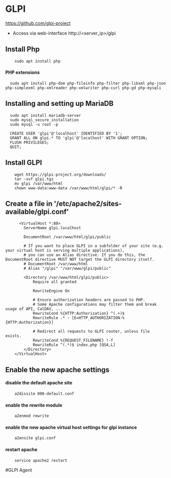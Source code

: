 # GLPI 
https://github.com/glpi-project
- Access via web-interface http://<server_ip>/glpi

  
## Install Php
  ```
      sudo apt install php
  ```

#### PHP extensions
 
  ```
    sudo apt install php-dom php-fileinfo php-filter php-libxml php-json php-simplexml php-xmlreader php-xmlwriter php-curl php-gd php-mysqli
  ```
## Installing and setting up MariaDB

  ```
    sudo apt install mariadb-server
    sudo mysql_secure_installation
    sudo mysql -u root -p
  ```

  ```
    CREATE USER 'glpi'@'localhost' IDENTIFIED BY '1';
    GRANT ALL ON glpi.* TO 'glpi'@'localhost' WITH GRANT OPTION;
    FLUSH PRIVILEGES;
    QUIT;
  ```

## Install GLPI
  ```
      wget https://glpi-project.org/downloads/
      tar -xvf glpi.tgz
      mv glpi /var/www/html
      chown www-data:www-data /var/www/html/glpi/* -R
  ```


  ## Create a file in '/etc/apache2/sites-available/glpi.conf'
  ```
        <VirtualHost *:80>
          ServerName glpi.localhost
      
          DocumentRoot /var/www/html/glpi/public
      
          # If you want to place GLPI in a subfolder of your site (e.g. your virtual host is serving multiple applications),
          # you can use an Alias directive. If you do this, the DocumentRoot directive MUST NOT target the GLPI directory itself.
          # DocumentRoot /var/www/html
          # Alias "/glpi" "/var/www/glpi/public"
      
          <Directory /var/www/html/glpi/public>
              Require all granted
      
              RewriteEngine On
      
              # Ensure authorization headers are passed to PHP.
              # Some Apache configurations may filter them and break usage of API, CalDAV, ...
              RewriteCond %{HTTP:Authorization} ^(.+)$
              RewriteRule .* - [E=HTTP_AUTHORIZATION:%{HTTP:Authorization}]
      
              # Redirect all requests to GLPI router, unless file exists.
              RewriteCond %{REQUEST_FILENAME} !-f
              RewriteRule ^(.*)$ index.php [QSA,L]
          </Directory>
      </VirtualHost>
  ```
## Enable the new apache settings

#### disable the default apache site
```
    a2dissite 000-default.conf  
```
#### enable the rewrite module
```
    a2enmod rewrite             
```
#### enable the new apache virtual host settings for glpi instance
```
    a2ensite glpi.conf         
```
#### restart apache
```
    service apache2 restart
```


#GLPI Agent

